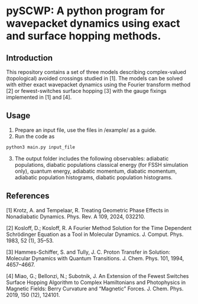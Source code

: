 # pySCWP: A python program for wavepacket dynamics using exact and surface hopping methods. 

## Introduction
This repository contains a set of three models describing complex-valued (topological) avoided crossings 
studied in [1].
The models can be solved with either exact wavepacket dynamics using the Fourier transform method [2] or
fewest-switches surface hopping [3] with the gauge fixings implemented in [1] and [4].


## Usage
1. Prepare an input file, use the files in /example/ as a guide.
2. Run the code as
```python
python3 main.py input_file
```
3. The output folder includes the following observables: adiabatic populations, diabatic populations
classical energy (for FSSH simulation only), quantum energy, adiabatic momentum, diabatic momentum, adiabatic population histograms, 
diabatic population histograms. 





## References
[1] Krotz, A. and Tempelaar, R. Treating Geometric Phase Effects in Nonadiabatic Dynamics.
Phys. Rev. A 109, 2024, 032210.

[2] Kosloff, D.; Kosloff, R. A Fourier Method Solution for the Time Dependent Schrödinger Equation
as a Tool in Molecular Dynamics. J. Comput. Phys. 1983, 52 (1), 35–53.

[3] Hammes-Schiffer, S. and Tully, J. C. Proton Transfer in Solution: Molecular Dynamics with
Quantum Transitions. J. Chem. Phys. 101, 1994, 4657–4667.

[4] Miao, G.; Bellonzi, N.; Subotnik, J. An Extension of the Fewest Switches Surface Hopping 
Algorithm to Complex Hamiltonians and Photophysics in Magnetic Fields: Berry Curvature and 
“Magnetic” Forces. J. Chem. Phys. 2019, 150 (12), 124101.
